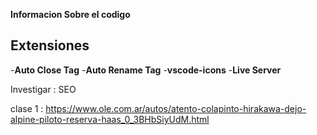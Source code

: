 **Informacion Sobre el codigo**


## Extensiones

-**Auto Close Tag**
-**Auto Rename Tag**
-**vscode-icons**
-**Live Server**


Investigar : SEO

clase 1 : 
https://www.ole.com.ar/autos/atento-colapinto-hirakawa-dejo-alpine-piloto-reserva-haas_0_3BHbSiyUdM.html